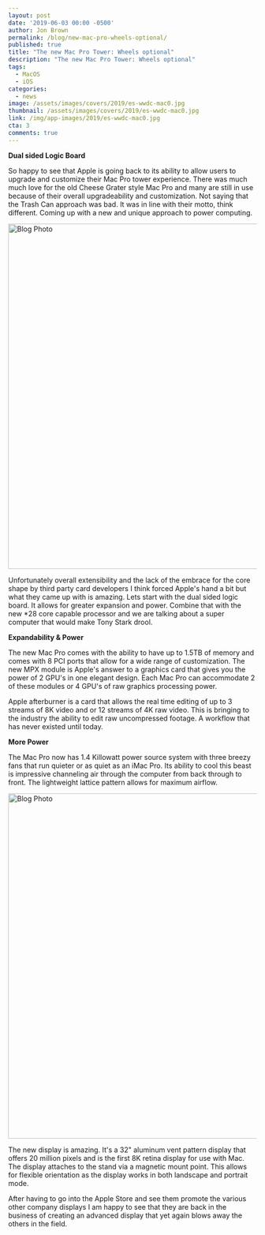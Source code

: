 ```yaml
---
layout: post
date: '2019-06-03 00:00 -0500'
author: Jon Brown
permalink: /blog/new-mac-pro-wheels-optional/
published: true
title: "The new Mac Pro Tower: Wheels optional"
description: "The new Mac Pro Tower: Wheels optional"
tags:
  - MacOS
  - iOS
categories:
  - news
image: /assets/images/covers/2019/es-wwdc-mac0.jpg
thumbnail: /assets/images/covers/2019/es-wwdc-mac0.jpg
link: /img/app-images/2019/es-wwdc-mac0.jpg
cta: 3
comments: true
---
```

**Dual sided Logic Board**

So happy to see that Apple is going back to its ability to allow users to upgrade and customize their Mac Pro tower experience. There was much much love for the old Cheese Grater style Mac Pro and many are still in use because of their overall upgradeability and customization. Not saying that the Trash Can approach was bad. It was in line with their motto, think different. Coming up with a new and unique approach to power computing. 

<img alt="Blog Photo" src="{{ site.site_cdn }}/assets/images/blog/2019/macpro/Jun_03_2019_14_28_16.gif" class="img-fluid rounded m-2" width="700" />

Unfortunately overall extensibility and the lack of the embrace for the core shape by third party card developers I think forced Apple's hand a bit but what they came up with is amazing. Lets start with the dual sided logic board. It allows for greater expansion and power. Combine that with the new *28 core capable processor and we are talking about a super computer that would make Tony Stark drool. 

**Expandability & Power**

The new Mac Pro comes with the ability to have up to 1.5TB of memory and comes with 8 PCI ports that allow for a wide range of customization. The new MPX module is Apple's answer to a graphics card that gives you the power of 2 GPU's in one elegant design. Each Mac Pro can accommodate 2 of these modules or 4 GPU's of raw graphics processing power. 

Apple afterburner is a card that allows the real time editing of up to 3 streams of 8K video and or 12 streams of 4K raw video. This is bringing to the industry the ability to edit raw uncompressed footage. A workflow that has never existed until today. 

**More Power**

The Mac Pro now has 1.4 Killowatt power source system with three breezy fans that run quieter or as quiet as an iMac Pro. Its ability to cool this beast is impressive channeling air through the computer from back through to front. The lightweight lattice pattern allows for maximum airflow. 

<img alt="Blog Photo" src="{{ site.site_cdn }}/assets/images/blog/2019/macpro/mac-pro-monitor-pro-stand-1024x584.png" class="img-fluid rounded m-2" width="700" />

The new display is amazing. It's a 32" aluminum vent pattern display that offers 20 million pixels and is the first 8K retina display for use with Mac. The display attaches to the stand via a magnetic mount point. This allows for flexible orientation as the display works in both landscape and portrait mode. 

After having to go into the Apple Store and see them promote the various other company displays I am happy to see that they are back in the business of creating an advanced display that yet again blows away the others in the field. 
